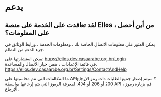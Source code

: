 # يدعم


## <b>لقد تعاقدت على الخدمة على منصة Ellos ، من أين أحصل على المعلومات؟</b>
يمكن العثور على معلومات الاتصال الخاصة بك ، ومعلومات الخدمة ، ورابط الوثائق في جزء الدعم من النظام.

يمكن استشارتها على: https://ellos.dev.casaarabe.org.br/Login <br/>
في قائمة الإعدادات ، ضمن خيار الاتصال والمساعدة. https://ellos.dev.casaarabe.org.br/Settings/ContactAndHelp

ما المكالمات التي تتم محاسبتها على API؟
سيتم إصدار جميع الطلبات ذات رمز الإرجاع 200 أو 206 أو 404. لمعرفة الرموز التي يتم إرجاعها بواسطة API ، قم بزيارة رموز الإرجاع.